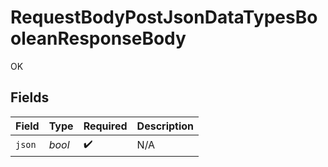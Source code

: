 # RequestBodyPostJsonDataTypesBooleanResponseBody

OK


## Fields

| Field              | Type               | Required           | Description        |
| ------------------ | ------------------ | ------------------ | ------------------ |
| `json`             | *bool*             | :heavy_check_mark: | N/A                |